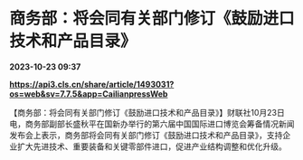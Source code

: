 # 商务部：将会同有关部门修订《鼓励进口技术和产品目录》

**2023-10-23 09:37**

**https://api3.cls.cn/share/article/1493031?os=web&sv=7.7.5&app=CailianpressWeb**

【商务部：将会同有关部门修订《鼓励进口技术和产品目录》】财联社10月23日电，商务部副部长盛秋平在国新办举行的第六届中国国际进口博览会筹备情况新闻发布会上表示，商务部将会同有关部门修订《鼓励进口技术和产品目录》，支持企业扩大先进技术、重要装备和关键零部件进口，促进产业结构调整和优化升级。